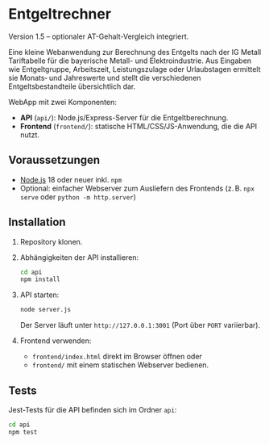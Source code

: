 # Entgeltrechner

Version 1.5 – optionaler AT-Gehalt-Vergleich integriert.

Eine kleine Webanwendung zur Berechnung des Entgelts nach der IG Metall Tariftabelle für die bayerische Metall- und Elektroindustrie. Aus Eingaben wie Entgeltgruppe, Arbeitszeit, Leistungszulage oder Urlaubstagen ermittelt sie Monats‑ und Jahreswerte und stellt die verschiedenen Entgeltsbestandteile übersichtlich dar.

WebApp mit zwei Komponenten:

- **API** (`api/`): Node.js/Express-Server für die Entgeltberechnung.
- **Frontend** (`frontend/`): statische HTML/CSS/JS-Anwendung, die die API nutzt.

## Voraussetzungen

- [Node.js](https://nodejs.org/) 18 oder neuer inkl. `npm`
- Optional: einfacher Webserver zum Ausliefern des Frontends (z. B. `npx serve` oder `python -m http.server`)

## Installation

1. Repository klonen.
2. Abhängigkeiten der API installieren:

   ```bash
   cd api
   npm install
   ```

3. API starten:

   ```bash
   node server.js
   ```

   Der Server läuft unter `http://127.0.0.1:3001` (Port über `PORT` variierbar).

4. Frontend verwenden:

   - `frontend/index.html` direkt im Browser öffnen oder
   - `frontend/` mit einem statischen Webserver bedienen.

## Tests

Jest-Tests für die API befinden sich im Ordner `api`:

```bash
cd api
npm test
```

